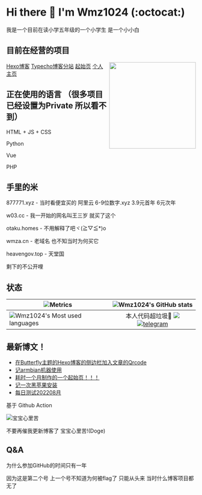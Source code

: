 # Hi there 👋 I'm Wmz1024 (:octocat:)
我是一个目前在读小学五年级的一个小学生 是一个小小白
## 目前在经营的项目
<img align='right' src="https://me.w03.cc" width="230">
<a href="https://blog.w03.cc">Hexo博客</a>
<a href="https://tc.w03.cc">Typecho博客分站</a>
<a href="https://i.w03.cc">起始页</a>
<a href="https://w03.cc">个人主页</a>

## 正在使用的语言 （很多项目已经设置为Private 所以看不到）

HTML + JS + CSS

Python

Vue

PHP

## 手里的米

877771.xyz - 当时看便宜买的 阿里云 6-9位数字.xyz 3.9元首年 6元次年

w03.cc - 我一开始的网名叫王三岁 就买了这个

otaku.homes - 不用解释了吧ヾ(≧▽≦*)o

wmza.cn - 老域名 也不知当时为何买它

heavengov.top - 天堂国

剩下的不公开哩

## 状态

| ![Metrics](https://metrics.lecoq.io/wmz1024?template=classic&config.timezone=Asia%2FShanghai) | ![Wmz1024's GitHub stats](https://github-readme-stats.vercel.app/api?username=wmz1024) |
| ------------------------------------------------------------ | :----------------------------------------------------------: |
| ![Wmz1024's Most used languages](https://github-readme-stats.vercel.app/api/top-langs/?username=wmz1024&layout=compact&hide_border=true&langs_count=10) | 本人代码超垃圾🤦 ![](https://visitor-badge.glitch.me/badge?page_id=wmz1024)[![telegram](https://u1.877771.xyz/wfile/images/%E4%B8%8B%E8%BD%BD.svg)](https://t.me/wlogchatbot) |


## 最新博文！
<!-- BLOG-POST-LIST:START -->
- [在Butterfly主题的Hexo博客的侧边栏加入文章的Qrcode](http://blog.w03.cc/p/2022/ad188120.html)
- [记armbian机器使用](http://blog.w03.cc/p/2022/1d8f7a88.html)
- [耗时一个月制作的一个起始页！！！](http://blog.w03.cc/p/2022/14b5460a.html)
- [记一次黑苹果安装](http://blog.w03.cc/p/2022/5944d7f6.html)
- [每日测试202208月](http://blog.w03.cc/p/2022/f3cd0970.html)
<!-- BLOG-POST-LIST:END -->

基于 Github Action

![宝宝心里苦](https://user-images.githubusercontent.com/82153828/184063688-75d0a0f4-534b-4f6f-923a-6eef381d6d80.gif)

不要再催我更新博客了 宝宝心里苦!(Doge)

## Q&A

为什么参加GitHub的时间只有一年

因为这是第二个号 上一个号不知道为何被flag了 只能从头来 当时什么博客项目都无了

